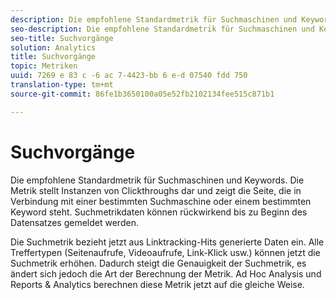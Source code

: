 ```yaml
---
description: Die empfohlene Standardmetrik für Suchmaschinen und Keywords. Die Metrik stellt Instanzen von Clickthroughs dar und zeigt die Seite, die in Verbindung mit einer bestimmten Suchmaschine oder einem bestimmten Keyword steht. Suchmetrikdaten können rückwirkend bis zu Beginn des Datensatzes gemeldet werden.
seo-description: Die empfohlene Standardmetrik für Suchmaschinen und Keywords. Die Metrik stellt Instanzen von Clickthroughs dar und zeigt die Seite, die in Verbindung mit einer bestimmten Suchmaschine oder einem bestimmten Keyword steht. Suchmetrikdaten können rückwirkend bis zu Beginn des Datensatzes gemeldet werden.
seo-title: Suchvorgänge
solution: Analytics
title: Suchvorgänge
topic: Metriken
uuid: 7269 e 83 c -6 ac 7-4423-bb 6 e-d 07540 fdd 750
translation-type: tm+mt
source-git-commit: 86fe1b3650100a05e52fb2102134fee515c871b1

---
```



# Suchvorgänge

Die empfohlene Standardmetrik für Suchmaschinen und Keywords. Die Metrik stellt Instanzen von Clickthroughs dar und zeigt die Seite, die in Verbindung mit einer bestimmten Suchmaschine oder einem bestimmten Keyword steht. Suchmetrikdaten können rückwirkend bis zu Beginn des Datensatzes gemeldet werden.

Die Suchmetrik bezieht jetzt aus Linktracking-Hits generierte Daten ein. Alle Treffertypen (Seitenaufrufe, Videoaufrufe, Link-Klick usw.) können jetzt die Suchmetrik erhöhen. Dadurch steigt die Genauigkeit der Suchmetrik, es ändert sich jedoch die Art der Berechnung der Metrik. Ad Hoc Analysis und Reports &amp; Analytics berechnen diese Metrik jetzt auf die gleiche Weise.
